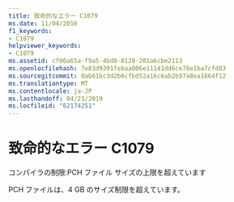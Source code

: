 ```yaml
---
title: 致命的なエラー C1079
ms.date: 11/04/2016
f1_keywords:
- C1079
helpviewer_keywords:
- C1079
ms.assetid: cf06a65a-f9a5-4bd8-8128-201a6cbe2113
ms.openlocfilehash: 7e83d9391febaa006e11141dd6ce78e1ba7cfd83
ms.sourcegitcommit: 0ab61bc3d2b6cfbd52a16c6ab2b97a8ea1864f12
ms.translationtype: MT
ms.contentlocale: ja-JP
ms.lasthandoff: 04/23/2019
ms.locfileid: "62174251"
---
```

# <a name="fatal-error-c1079"></a>致命的なエラー C1079

コンパイラの制限:PCH ファイル サイズの上限を超えています

PCH ファイルは、4 GB のサイズ制限を超えています。